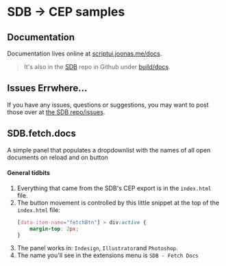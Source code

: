 # SDB → CEP samples

## Documentation

Documentation lives online at [scriptui.joonas.me/docs](https://scriptui.joonas.me/docs).

 > It's also in the [SDB](https://github.com/joonaspaakko/ScriptUI-Dialog-Builder-Joonas) repo in Github under [build/docs](https://github.com/joonaspaakko/ScriptUI-Dialog-Builder-Joonas/tree/master/build/docs).
 
## Issues Errwhere...

If you have any issues, questions or suggestions, you may want to post those over at [the SDB repo/issues](https://github.com/joonaspaakko/ScriptUI-Dialog-Builder-Joonas/issues).
 
## SDB.fetch.docs

A simple panel that populates a dropdownlist with the names of all open documents on reload and on button <press class=""></press>


#### General tidbits

1. Everything that came from the SDB's CEP export is in the `index.html` file.
2. The button movement is controlled by this little snippet at the top of the `index.html` file:
	```CSS
	[data-item-name="fetchBtn"] > div:active {
		margin-top: 2px;
	}
	```
3. The panel works in: `Indesign`, `Illustrator`and `Photoshop`.
4. The name you'll see in the extensions menu is `SDB - Fetch Docs`
